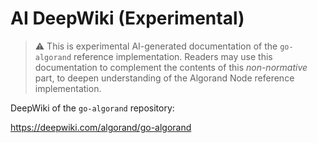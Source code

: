 # AI DeepWiki (Experimental)

> ⚠️ This is experimental AI-generated documentation of the `go-algorand` reference
> implementation. Readers may use this documentation to complement the contents of
> this _non-normative_ part, to deepen understanding of the Algorand Node reference
> implementation.

DeepWiki of the `go-algorand` repository:

<https://deepwiki.com/algorand/go-algorand>